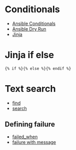 # Conditionals

* [Ansible Conditionals](https://docs.ansible.com/ansible/latest/user_guide/playbooks_conditionals.html)
* [Ansible Dry Run](https://docs.ansible.com/ansible/2.9/user_guide/playbooks_checkmode.html)
* [Jinja](https://jinja.palletsprojects.com/en/3.1.x/templates/#comparisons)

# Jinja if else
```
{% if %}{% else %}{% endif %}
```

# Text search
* [find](https://docs.ansible.com/ansible/latest/playbook_guide/playbooks_conditionals.html#conditions-based-on-registered-variables)
* [search](https://docs.ansible.com/ansible/latest/collections/ansible/builtin/search_test.html)

## Defining failure
* [failed_when](https://docs.ansible.com/ansible/latest/playbook_guide/playbooks_error_handling.html)
* [failure with message](https://docs.ansible.com/ansible/latest/collections/ansible/builtin/fail_module.html#ansible-collections-ansible-builtin-fail-module)
